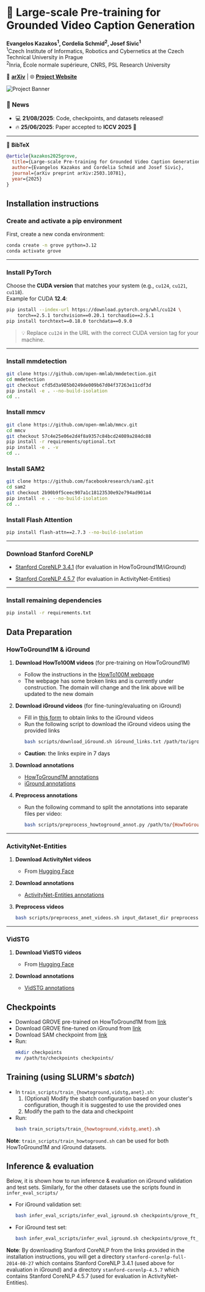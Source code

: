 # 🚀 Large-scale Pre-training for Grounded Video Caption Generation

**Evangelos Kazakos<sup>1</sup>, Cordelia Schmid<sup>2</sup>, Josef Sivic<sup>1</sup>**  
<sup>1</sup>Czech Institute of Informatics, Robotics and Cybernetics at the Czech Technical University in Prague  
<sup>2</sup>Inria, École normale supérieure, CNRS, PSL Research University

📄 [**arXiv**](https://arxiv.org/abs/2503.10781) | 🌐 [**Project Website**](https://ekazakos.github.io/grounded_video_caption_generation/)

![Project Banner](teaser.png)

### 📢 News
- 💻 **21/08/2025**: Code, checkpoints, and datasets released!
- 🔥 **25/06/2025**: Paper accepted to **ICCV 2025** 🎉

---

📖 **BibTeX**
```bibtex
@article{kazakos2025grove,
  title={Large-scale Pre-training for Grounded Video Caption Generation},
  author={Evangelos Kazakos and Cordelia Schmid and Josef Sivic},
  journal={arXiv preprint arXiv:2503.10781},
  year={2025}
}
```

## Installation instructions

### Create and activate a pip environment
First, create a new conda environment:
```bash
conda create -n grove python=3.12
conda activate grove
```

---

### Install PyTorch
Choose the **CUDA version** that matches your system (e.g., `cu124`, `cu121`, `cu118`).  
Example for CUDA **12.4**:
```bash
pip install --index-url https://download.pytorch.org/whl/cu124 \
    torch==2.5.1 torchvision==0.20.1 torchaudio==2.5.1
pip install torchtext==0.18.0 torchdata==0.9.0
```
> 💡 Replace `cu124` in the URL with the correct CUDA version tag for your machine.

---

### Install **mmdetection**
```bash
git clone https://github.com/open-mmlab/mmdetection.git
cd mmdetection
git checkout cfd5d3a985b0249de009b67d04f37263e11cdf3d
pip install -e . --no-build-isolation
cd ..
```

### Install **mmcv**
```bash
git clone https://github.com/open-mmlab/mmcv.git
cd mmcv
git checkout 57c4e25e06e2d4f8a9357c84bcd24089a284dc88
pip install -r requirements/optional.txt
pip install -e . -v
cd ..
```

### Install **SAM2**
```bash
git clone https://github.com/facebookresearch/sam2.git
cd sam2
git checkout 2b90b9f5ceec907a1c18123530e92e794ad901a4
pip install -e . --no-build-isolation
cd ..
```

### Install **Flash Attention**
```bash
pip install flash-attn==2.7.3 --no-build-isolation
```

---

### Download Stanford CoreNLP

- [Stanford CoreNLP 3.4.1](https://nlp.stanford.edu/software/stanford-corenlp-full-2014-08-27.zip) (for evaluation in HowToGround1M/iGround)

- [Stanford CoreNLP 4.5.7](https://nlp.stanford.edu/software/stanford-corenlp-4.5.7.zip) (for evaluation in ActivityNet-Entities)

---

### Install remaining dependencies
```bash
pip install -r requirements.txt
```

## Data Preparation

### HowToGround1M & iGround

1. **Download HowTo100M videos** (for pre-training on HowToGround1M) 
   - Follow the instructions in the [HowTo100M webpage](https://www.di.ens.fr/willow/research/howto100m/)
   - The webpage has some broken links and is currently under construction. The domain will change and the link above
   will be updated to the new domain

2. **Download iGround videos** (for fine-tuning/evaluating on iGround)
   - Fill in [this form](https://docs.google.com/forms/d/e/1FAIpQLSeqYqoFludNXy-2iQHnmIJhN8FfB0ieqnz8GWWF6hqfAEZexw/viewform?usp=header) to obtain links to the iGround videos
   - Run the following script to download the iGround videos using the provided links
     ```bash
     bash scripts/download_iGround.sh iGround_links.txt /path/to/iground_videos_dir
     ```
   - **Caution**: the links expire in 7 days

3. **Download annotations**  
   - [HowToGround1M annotations](https://drive.google.com/drive/folders/1462NzzloYlTecJpn71jios4_cU6h4dQd?usp=sharing)  
   - [iGround annotations](https://drive.google.com/drive/folders/1tCGeiRCo5eYh6u8TL02OPOP42EiskNrp?usp=sharing)  

4. **Preprocess annotations**
   - Run the following command to split the annotations into separate files per video:
     ```bash
     bash scripts/preprocess_howtoground_annot.py /path/to/{HowToGround1M,iGround}.pkl target_dir
     ```

---

### ActivityNet-Entities

1. **Download ActivityNet videos**  
   - From [Hugging Face](https://huggingface.co/datasets/YimuWang/ActivityNet)  

2. **Download annotations**  
   - [ActivityNet-Entities annotations](https://drive.google.com/drive/folders/1DXauLe7CbAjoiiNVIakqCLJkxh8kkpjI?usp=sharing)  

3. **Preprocess videos**  
   ```bash
   bash scripts/preprocess_anet_videos.sh input_dataset_dir preprocessed_dataset_dir
   ```

---

### VidSTG

1. **Download VidSTG videos**  
   - From [Hugging Face](https://huggingface.co/datasets/shangxd/vidor/tree/main)  

2. **Download annotations**  
   - [VidSTG annotations](https://drive.google.com/drive/folders/1uPP8admYuny0XYj0wpQrEg3YgJS3ZG75?usp=sharing)  
  
## Checkpoints

- Download GROVE pre-trained on HowToGround1M from [link](https://drive.google.com/file/d/1cH4HcDQoBvVpZw5TfHtWGmbIX82R6T-a/view?usp=sharing)
- Download GROVE fine-tuned on iGround from [link](https://drive.google.com/file/d/1gBanRUuz5CfNUWkRstFrQQpHpCzuhhnY/view?usp=sharing)
- Download SAM checkpoint from [link](https://drive.google.com/file/d/1Am_IUCaGsr0pMMb-WFJ3cv5KpJfSMTZR/view?usp=sharing)
- Run:
  ```bash
  mkdir checkpoints
  mv /path/to/checkpoints checkpoints/
  ```

## Training (using SLURM's *sbatch*)

- In `train_scripts/train_{howtoground,vidstg,anet}.sh`:
  1. (Optional) Modify the sbatch configuration based on your cluster's configuration, though it is suggested to use the provided ones
  2. Modify the path to the data and checkpoint
- Run:
  ```bash
  bash train_scripts/train_{howtoground,vidstg,anet}.sh
  ```

**Note**: `train_scripts/train_howtoground.sh` can be used for both HowToGround1M and iGround datasets.

## Inference & evaluation

Below, it is shown how to run inference & evaluation on iGround validation and test sets. Similarly, for the other datasets use the scripts found in `infer_eval_scripts/`

- For iGround validation set:
  ```bash
  bash infer_eval_scripts/infer_eval_iground.sh checkpoints/grove_ft_iground_ckpt.bin /path/to/save/token_embedings.pt /path/to/save/preds.pkl /path/to/iGround_val_set_raw.pkl /path/to/iground_videos_dir 0.5 /path/to/stanford-corenlp-full-2014-08-27
  ```
- For iGround test set:
  ```bash
  bash infer_eval_scripts/infer_eval_iground.sh checkpoints/grove_ft_iground_ckpt.bin /path/to/save/token_embedings.pt /path/to/save/preds.pkl /path/to/iGround_test_set_raw.pkl /path/to/iground_videos_dir 0.5 /path/to/stanford-corenlp-full-2014-08-27
  ```
**Note**: By downloading Stanford CoreNLP from the links provided in the installation instructions, you will get a directory `stanford-corenlp-full-2014-08-27` which contains Stanford CoreNLP 3.4.1 (used above for evaluation in iGround) and a directory `stanford-corenlp-4.5.7` which contains Stanford CoreNLP 4.5.7 (used for evaluation in ActivityNet-Entities).
